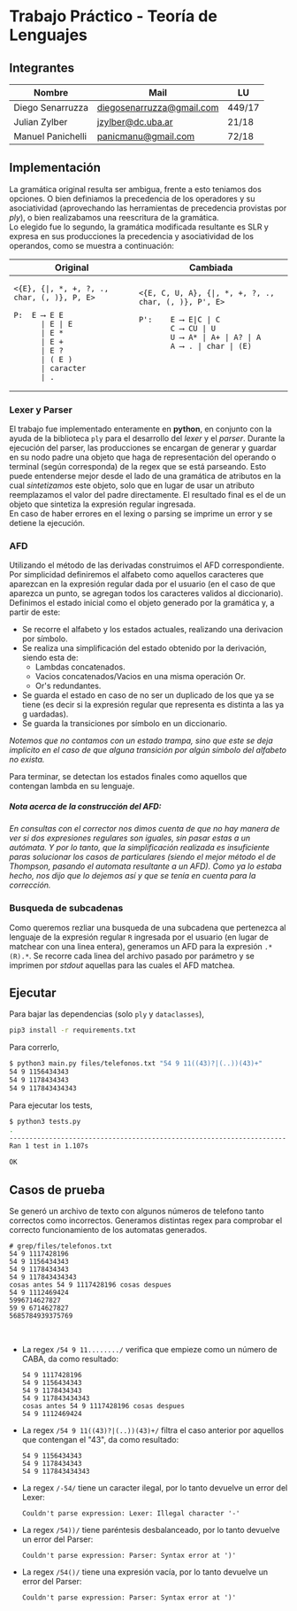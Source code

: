 # Trabajo Práctico - Teoría de Lenguajes

<!-- 
• Las modificaciones a la gramática o indicaciones adicionales que hayan sido necesarias para construir el parser.
• Descripción de cómo se implementó la solución.
• Información y requerimientos de software para ejecutar y recompilar el TP (versiones de compiladores, herramientas, plataforma, etc).
• Casos de prueba con expresiones sintácticamente correctas e incorrectas, resultados obtenidos y conclusiones.
-->

## Integrantes

| Nombre            | Mail                      | LU     |
| ----------------- | ------------------------- | ------ |
| Diego Senarruzza  | diegosenarruzza@gmail.com | 449/17 |
| Julian Zylber     | jzylber@dc.uba.ar         | 21/18  |
| Manuel Panichelli | panicmanu@gmail.com       | 72/18  |

## Implementación

La gramática original resulta ser ambigua, frente a esto teniamos dos opciones. O bien definiamos la precedencia de los operadores y su asociatividad (aprovechando las herramientas de precedencia provistas por *ply*), o bien realizabamos una reescritura de la gramática. <br>
Lo elegido fue lo segundo, la gramática modificada resultante es SLR y expresa en sus producciones la precedencia y asociatividad de los operandos, como se muestra a continuación:

<table>
<thead><tr><th>Original</th><th>Cambiada</th></tr></thead>
<tbody>
<tr><td>

```text
<{E}, {|, *, +, ?, ., char, (, )}, P, E>

P:  E ⟶ E E
      | E | E
      | E *
      | E +
      | E ?
      | ( E )
      | caracter
      | .
```

</td><td>

```text
<{E, C, U, A}, {|, *, +, ?, ., char, (, )}, P', E>

P':    E ⟶ E|C | C
       C ⟶ CU | U
       U ⟶ A* | A+ | A? | A
       A ⟶ . | char | (E)




```

</td></tr>
</tbody></table>

### Lexer y Parser

El trabajo fue implementado enteramente en **python**, en conjunto con la ayuda de la biblioteca `ply` para el desarrollo del *lexer* y el *parser*.
Durante la ejecución del parser, las producciones se encargan de generar y guardar en su nodo padre una objeto que haga de representación del operando o terminal (según corresponda) de la regex que se está parseando. Esto puede entenderse mejor desde el lado de una gramática de atributos en la cual *sintetizamos* este objeto, solo que en lugar de usar un atributo reemplazamos el valor del padre directamente.
El resultado final es el de un objeto que sintetiza la expresión regular ingresada.<br>
En caso de haber errores en el lexing o parsing se imprime un error y se detiene la ejecución.

### AFD

Utilizando el método de las derivadas construimos el AFD correspondiente. Por simplicidad definiremos el alfabeto como aquellos caracteres que aparezcan en la expresión regular dada por el usuario (en el caso de que aparezca un punto, se agregan todos los caracteres validos al diccionario). Definimos el estado inicial como el objeto generado por la gramática y, a partir de este:

- Se recorre el alfabeto y los estados actuales, realizando una derivacion por símbolo.
- Se realiza una simplificación del estado obtenido por la derivación, siendo esta de:
  - Lambdas concatenados.
  - Vacios concatenados/Vacios en una misma operación Or.
  - Or's redundantes.
- Se guarda el estado en caso de no ser un duplicado de los que ya se tiene (es decir si la expresión regular que representa es distinta a las ya g uardadas).
- Se guarda la transiciones por símbolo en un diccionario.

*Notemos que no contamos con un estado trampa, sino que este se deja implicito en el caso de que alguna transición por algún símbolo del alfabeto no exista.*

Para terminar, se detectan los estados finales como aquellos que contengan lambda en su lenguaje.

##### Nota acerca de la construcción del AFD:

_En consultas con el corrector nos dimos cuenta de que no hay manera de ver si dos expresiones regulares son iguales, sin pasar estas a un autómata. Y por lo tanto, que la simplificación realizada es insuficiente paras solucionar los casos de particulares (siendo el mejor método el de  *Thompson*, pasando el automata resultante a un AFD).
Como ya lo estaba hecho, nos dijo que lo dejemos así y que se tenía en cuenta para la corrección._


### Busqueda de subcadenas

Como queremos rezliar una busqueda de una subcadena que pertenezca al lenguaje de la expresión regular `R` ingresada por el usuario (en lugar de matchear con una linea entera), generamos un AFD para la expresión `.*(R).*`.
Se recorre cada linea del archivo pasado por parámetro y se imprimen por *stdout* aquellas para las cuales el AFD matchea.

## Ejecutar

Para bajar las dependencias (solo `ply` y `dataclasses`),

```bash
pip3 install -r requirements.txt
```

Para correrlo,

```bash
$ python3 main.py files/telefonos.txt "54 9 11((43)?|(..))(43)+"
54 9 1156434343
54 9 1178434343
54 9 117843434343
```

Para ejecutar los tests,

```bash
$ python3 tests.py
.
----------------------------------------------------------------------
Ran 1 test in 1.107s

OK
```

## Casos de prueba

Se generó un archivo de texto con algunos números de telefono tanto correctos como incorrectos. Generamos distintas regex para comprobar el correcto funcionamiento de los automatas generados.

```text
# grep/files/telefonos.txt
54 9 1117428196
54 9 1156434343
54 9 1178434343
54 9 117843434343
cosas antes 54 9 1117428196 cosas despues
54 9 1112469424
5996714627827
59 9 6714627827
5685784939375769
```
<br>

- La regex `/54 9 11......../` verifica que empieze como un número de CABA, da como resultado:

  ```text
  54 9 1117428196
  54 9 1156434343
  54 9 1178434343
  54 9 117843434343
  cosas antes 54 9 1117428196 cosas despues
  54 9 1112469424
  ```

- La regex `/54 9 11((43)?|(..))(43)+/` filtra el caso anterior por aquellos que contengan el "43", da como resultado:

  ```text
  54 9 1156434343
  54 9 1178434343
  54 9 117843434343
  ```

- La regex `/-54/` tiene un caracter ilegal, por lo tanto devuelve un error del Lexer:

  ```text
  Couldn't parse expression: Lexer: Illegal character '-'
  ```

- La regex `/54))/` tiene paréntesis desbalanceado, por lo tanto devuelve un error del Parser:

  ```text
  Couldn't parse expression: Parser: Syntax error at ')'
  ```

- La regex `/54()/` tiene una expresión vacía, por lo tanto devuelve un error del Parser:

  ```text
  Couldn't parse expression: Parser: Syntax error at ')'
  ```
